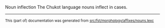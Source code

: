 Noun inflection
The Chukot language nouns inflect in cases.

* * *

<small>This (part of) documentation was generated from [src/fst/morphology/affixes/nouns.lexc](https://github.com/giellalt/lang-ckt/blob/main/src/fst/morphology/affixes/nouns.lexc)</small>
